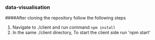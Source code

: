 ### data-visualisation

####After cloning the repository follow the following steps
1. Navigate to ./client and run command ```npm install```
2. In the same ./client directory, To start the client side run 'npm start'
